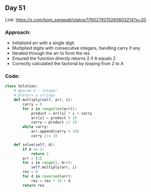 ## Day 51

Link: https://x.com/kom_senapati/status/1760279210260603214?s=20

### Approach:

- Initialized arr with a single digit
- Multiplied digits with consecutive integers, handling carry if any
- Iterated through the arr to form the res
- Ensured the function directly returns 2 if A equals 2
- Correctly calculated the factorial by looping from 2 to A

### Code:

```py
class Solution:
    # @param A : integer
    # @return a strings
    def multiply(self, arr, i):
        carry = 0
        for x in range(len(arr)):
            product = arr[x] * i + carry
            arr[x] = product % 10
            carry = product // 10
        while carry:
            arr.append(carry % 10)
            carry //= 10

    def solve(self, A):
        if A == 2:
            return 2
        arr = [1]
        for i in range(2, A+1):
            self.multiply(arr, i)
        res = 0
        for d in reversed(arr):
            res = res * 10 + d
        return res
        
```
